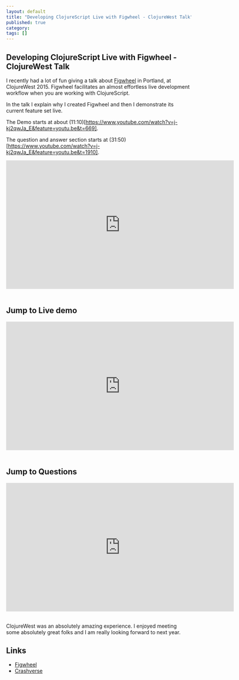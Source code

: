 ```yaml
---
layout: default
title: "Developing ClojureScript Live with Figwheel - ClojureWest Talk"
published: true
category: 
tags: []
---
```


## Developing ClojureScript Live with Figwheel - ClojureWest Talk

I recently had a lot of fun giving a talk about [Figwheel](https://github.com/bhauman/lein-figwheel) in Portland, at
ClojureWest 2015. Figwheel facilitates an almost effortless live
development workflow when you are working with ClojureScript.

In the talk I explain why I created Figwheel and then I demonstrate
its current feature set live.

The Demo starts at about (11:10)[https://www.youtube.com/watch?v=j-kj2qwJa_E&feature=youtu.be&t=669].

The question and answer section starts at (31:50)[https://www.youtube.com/watch?v=j-kj2qwJa_E&feature=youtu.be&t=1910].

<div class="video-container">
<iframe width="620" height="350" src="https://www.youtube.com/embed/j-kj2qwJa_E" frameborder="0" allowfullscreen></iframe>
</div>
<br/>

## Jump to Live demo

<div class="video-container">
<iframe width="620" height="350" src="https://www.youtube.com/embed/j-kj2qwJa_E?start=670" frameborder="0" allowfullscreen></iframe>
</div>
<br/>

## Jump to Questions

<div class="video-container">
<iframe width="620" height="350" src="https://www.youtube.com/embed/j-kj2qwJa_E?start=1910" frameborder="0" allowfullscreen></iframe>
</div>
<br/>

ClojureWest was an absolutely amazing experience. I enjoyed meeting some absolutely great folks and I am really looking forward to next year.

## Links

* [Figwheel](https://github.com/bhauman/lein-figwheel)
* [Crashverse](https://github.com/bhauman/crashverse)

